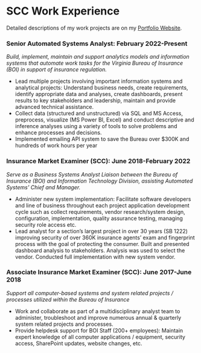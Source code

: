 # SCC Work Experience
Detailed descriptions of my work projects are on my [Portfolio Website](https://bryce-bowles.github.io/work-experience.html).

### Senior Automated Systems Analyst: February 2022-Present 
*Build, implement, maintain and support analytics models and information systems that automate work tasks for the Virginia Bureau of Insurance (BOI) in support of insurance regulation.*
*	Lead multiple projects involving important information systems and analytical projects: Understand business needs, create requirements, identify appropriate data and analyses, create dashboards, present results to key stakeholders and leadership, maintain and provide advanced technical assistance.
*	Collect data (structured and unstructured) via SQL and MS Access, preprocess, visualize (MS Power BI, Excel) and conduct descriptive and inference analyses using a variety of tools to solve problems and enhance processes and decisions.
*	Implemented emailing API system to save the Bureau over $300K and hundreds of work hours per year 


### Insurance Market Examiner (SCC): June 2018-February 2022  
*Serve as a Business Systems Analyst Liaison between the Bureau of Insurance (BOI) and Information Technology Division, assisting Automated Systems’ Chief and Manager.*
* Administer new system implementation: Facilitate software developers and line of business throughout each project application development cycle such as collect requirements, vendor research/system design, configuration, implementation, quality assurance testing, managing security role access etc.
*	Lead analyst for a section’s largest project in over 30 years (SB 1222) improving security of over 360K insurance agents’ exam and fingerprint process with the goal of protecting the consumer. Built and presented dashboard analysis to stakeholders. Analysis was used to select the vendor. Conducted full implementation with new system vendor. 


### Associate Insurance Market Examiner (SCC): June 2017-June 2018 
*Support all computer-based systems and system related projects / processes utilized within the Bureau of Insurance*
* Work and collaborate as part of a multidisciplinary analyst team to administer, troubleshoot and improve numerous annual & quarterly system related projects and processes. 
* Provide helpdesk support for BOI Staff (200+ employees): Maintain expert knowledge of all computer applications / equipment, security access, SharePoint updates, website changes, etc. 

